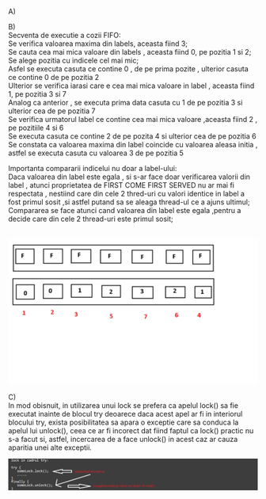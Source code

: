 A)<br />


B)<br />
Secventa de executie a cozii FIFO: <br />
  Se verifica valoarea maxima din labels, aceasta fiind 3; <br />
  Se cauta cea mai mica valoare din labels , aceasta fiind 0, pe pozitia 1 si 2;<br />
  Se alege pozitia cu indicele cel mai mic;<br />
  Asfel se executa casuta ce contine 0 , de pe prima pozite , ulterior casuta ce contine 0 de pe pozitia 2<br />
  Ulterior se verifica iarasi care e cea mai mica valoare in label , aceasta fiind 1, pe pozitia 3 si 7<br />
  Analog ca anterior , se executa prima data casuta cu 1 de pe pozitia 3 si ulterior cea de pe pozitia 7<br />
  Se verifica urmatorul label ce contine cea mai mica valoare ,aceasta fiind 2 , pe pozitiile 4 si 6<br />
  Se executa casuta ce contine 2 de pe pozita 4 si ulterior cea de pe pozitia 6<br />
  Se constata ca valoarea maxima din label coincide cu valoarea aleasa initia , astfel se executa casuta cu valoarea 3 de pe pozitia 5<br />

Importanta compararii indicelui nu doar a label-ului:<br />
  Daca valoarea din label este egala , si s-ar face doar verificarea valorii din label , atunci proprietatea de FIRST COME FIRST SERVED  nu ar mai fi respectata , nestiind care din cele 2 thred-uri cu valori identice in label a fost primul sosit ,si astfel putand sa se aleaga thread-ul ce a ajuns ultimul;<br />
Compararea se face atunci cand valoarea din label este egala ,pentru a decide care din cele 2 thread-uri este primul sosit;<br /><br />

![alt text](https://github.com/mariabrinzila/TPM/blob/main/Tema1/Exercitiul%202/Consistenta%20Secventiala.png?raw=true) 


C)<br />
In mod obisnuit, in utilizarea unui lock se prefera ca apelul lock() sa fie executat inainte de blocul try deoarece daca acest apel ar fi in interiorul blocului try, exista posibilitatea sa apara o exceptie care sa conduca la apelul lui unlock(), ceea ce ar fi incorect dat fiind faptul ca lock() practic nu s-a facut si, astfel, incercarea de a face unlock() in acest caz ar cauza aparitia unei alte exceptii.<br />

![alt text](https://github.com/mariabrinzila/TPM/blob/main/Tema1/Exercitiul%202/Exercitiul2c.png?raw=true) 
